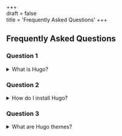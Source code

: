 +++  
draft = false  
title = 'Frequently Asked Questions'
+++


## Frequently Asked Questions

### Question 1
<details>
  <summary>What is Hugo?</summary>
  Hugo is a static site generator written in Go. It is known for its speed and flexibility.
</details>

### Question 2
<details>
  <summary>How do I install Hugo?</summary>
  You can install Hugo by downloading the appropriate binary for your operating system from the official Hugo releases page or by using a package manager.
</details>

### Question 3
<details>
  <summary>What are Hugo themes?</summary>
  Hugo themes are pre-designed templates that provide the layout and styling for your website. They can be easily applied to your Hugo project.
</details>

